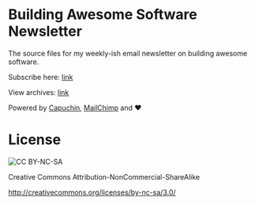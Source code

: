 # Building Awesome Software Newsletter

The source files for my weekly-ish email newsletter on building awesome software.

Subscribe here: [link](http://eepurl.com/Fi5ZX)

View archives: [link](http://us5.campaign-archive2.com/home/?u=42197992359c6140b24ce0046&id=ee7084f978)

Powered by [Capuchin](https://github.com/swanson/capuchin), [MailChimp](http://eepurl.com/H9PpL) and :heart:

# License

![CC BY-NC-SA](http://i.creativecommons.org/l/by-nc-sa/3.0/88x31.png)

Creative Commons Attribution-NonCommercial-ShareAlike 

http://creativecommons.org/licenses/by-nc-sa/3.0/